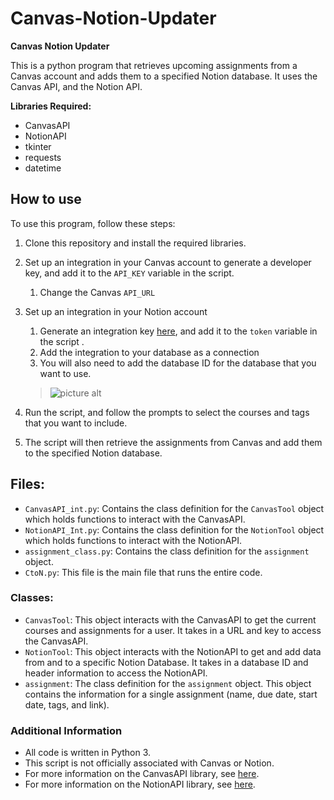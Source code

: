 # Canvas-Notion-Updater

**Canvas Notion Updater**

This is a python program that retrieves upcoming assignments from a Canvas account and adds them to a specified Notion database. It uses the Canvas API, and the Notion API.

**Libraries Required:**

- CanvasAPI
- NotionAPI
- tkinter
- requests
- datetime

## How to use

To use this program, follow these steps:

1. Clone this repository and install the required libraries.

2. Set up an integration in your Canvas account to generate a developer key, and add it to the `API_KEY` variable in the script.
    1. Change the Canvas `API_URL`

3. Set up an integration in your Notion account
    1. Generate an integration key [here](https://www.notion.so/my-integrations), and add it to the `token` variable in the script . 
    2. Add the integration to your database as a connection
    3. You will also need to add the database ID for the database that you want to use. 
    >![picture alt](https://files.readme.io/62e5027-notion_database_id.png "Title is optional")

4. Run the script, and follow the prompts to select the courses and tags that you want to include.

5. The script will then retrieve the assignments from Canvas and add them to the specified Notion database.

## Files:

* `CanvasAPI_int.py`: Contains the class definition for the `CanvasTool` object which holds functions to interact with the CanvasAPI.
* `NotionAPI_Int.py`: Contains the class definition for the `NotionTool` object which holds functions to interact with the NotionAPI.
* `assignment_class.py`: Contains the class definition for the `assignment` object.
* `CtoN.py`: This file is the main file that runs the entire code.

### Classes:

* `CanvasTool`: This object interacts with the CanvasAPI to get the current courses and assignments for a user. It takes in a URL and key to access the CanvasAPI.
* `NotionTool`: This object interacts with the NotionAPI to get and add data from and to a specific Notion Database. It takes in a database ID and header information to access the NotionAPI.
* `assignment`: The class definition for the `assignment` object. This object contains the information for a single assignment (name, due date, start date, tags, and link). 

### Additional Information

- All code is written in Python 3.
- This script is not officially associated with Canvas or Notion.
- For more information on the CanvasAPI library, see [here](https://github.com/ucfopen/canvasapi).
- For more information on the NotionAPI library, see [here](https://developers.notion.com/docs/getting-started). 
